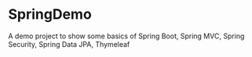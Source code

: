 # SpringDemo
A demo project to show some basics of Spring Boot, Spring MVC, Spring Security, Spring Data JPA, Thymeleaf
